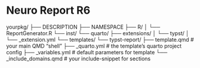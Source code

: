 # Neuro Report R6

yourpkg/
├── DESCRIPTION
├── NAMESPACE
├── R/
│   └── ReportGenerator.R
└── inst/
    └── quarto/
        ├── extensions/
        │   └── typst/
        │       └── _extension.yml
        └── templates/
            └── typst-report/
                ├── template.qmd             # your main QMD “shell”
                ├── _quarto.yml              # the template’s quarto project config
                ├── _variables.yml           # default parameters for template
                └── _include_domains.qmd     # your include-snippet for sections
